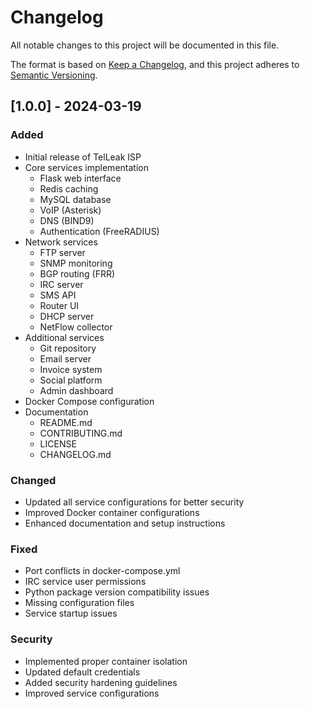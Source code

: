 # Changelog

All notable changes to this project will be documented in this file.

The format is based on [Keep a Changelog](https://keepachangelog.com/en/1.0.0/),
and this project adheres to [Semantic Versioning](https://semver.org/spec/v2.0.0.html).

## [1.0.0] - 2024-03-19

### Added
- Initial release of TelLeak ISP
- Core services implementation
  - Flask web interface
  - Redis caching
  - MySQL database
  - VoIP (Asterisk)
  - DNS (BIND9)
  - Authentication (FreeRADIUS)
- Network services
  - FTP server
  - SNMP monitoring
  - BGP routing (FRR)
  - IRC server
  - SMS API
  - Router UI
  - DHCP server
  - NetFlow collector
- Additional services
  - Git repository
  - Email server
  - Invoice system
  - Social platform
  - Admin dashboard
- Docker Compose configuration
- Documentation
  - README.md
  - CONTRIBUTING.md
  - LICENSE
  - CHANGELOG.md

### Changed
- Updated all service configurations for better security
- Improved Docker container configurations
- Enhanced documentation and setup instructions

### Fixed
- Port conflicts in docker-compose.yml
- IRC service user permissions
- Python package version compatibility issues
- Missing configuration files
- Service startup issues

### Security
- Implemented proper container isolation
- Updated default credentials
- Added security hardening guidelines
- Improved service configurations 
